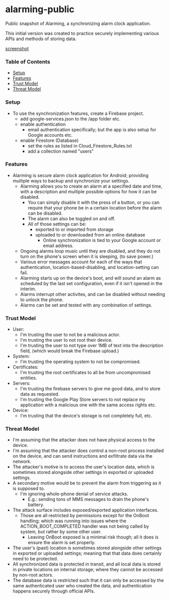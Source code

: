 # alarming-public

Public snapshot of Alarming, a synchronizing alarm clock application.

This initial version was created to practice securely implementing various APIs and methods of storing data.

[screenshot](https://raw.githubusercontent.com/Patricol/alarming-public/master/screenshots/basic.png)

### Table of Contents
* [Setup](#Setup)
* [Features](#Features)
* [Trust Model](#Trust_Model)
* [Threat Model](#Threat_Model)



### Setup <a name="Setup"></a>
* To use the synchronization features, create a Firebase project.
  * add google-services.json to the /app folder etc.
  * enable authentication
    * email authentication specifically; but the app is also setup for Google accounts etc.
  * enable Firestore (Database)
    * set the rules as listed in Cloud_Firestore_Rules.txt
    * add a collection named "users"


### Features <a name="Features"></a>
* Alarming is secure alarm clock application for Android; providing multiple ways to backup and synchronize your settings.
  * Alarming allows you to create an alarm at a specified date and time, with a description and multiple possible options for how it can be disabled.
    * You can simply disable it with the press of a button, or you can require that your phone be in a certain location before the alarm can be disabled.
    * The alarm can also be toggled on and off.
    * All of those settings can be:
      * exported to or imported from storage
      * uploaded to or downloaded from an online database
        * Online synchronization is tied to your Google account or email address.
  * Ongoing alarms loop music until they are disabled, and they do not turn on the phone's screen when it is sleeping, (to save power.)
  * Various error messages account for each of the ways that authentication, location-based-disabling, and location-setting can fail.
  * Alarming starts up on the device's boot, and will sound an alarm as scheduled by the last set configuration, even if it isn't opened in the interim.
  * Alarms interrupt other activites, and can be disabled without needing to unlock the phone.
  * Alarms can be set and tested with any combination of settings.


### Trust Model <a name="Trust_Model"></a>
  * User:
    * I'm trusting the user to not be a malicious actor.
    * I'm trusting the user to not root their device.
    * I'm trusting the user to not type over 1MB of text into the description field, (which would break the Firebase upload.)
  * System:
    * I'm trusting the operating system to not be compromised.
  * Certificates:
    * I'm trusting the root certificates to all be from uncompromised entities.
  * Servers:
    * I'm trusting the firebase servers to give me good data, and to store data as requested.
    * I'm trusting the Google Play Store servers to not replace my application with a malicious one with the same access rights etc.
  * Device:
    * I'm trusting that the device's storage is not completely full, etc.


### Threat Model <a name="Threat_Model"></a>
  * I'm assuming that the attacker does not have physical access to the device.
  * I'm assuming that the attacker does control a non-root process installed on the device, and can send instructions and exfiltrate data via the network.
  * The attacker's motive is to access the user's location data, which is sometimes stored alongside other settings in exported or uploaded settings.
  * A secondary motive would be to prevent the alarm from triggering as it is supposed to.
    * I'm ignoring whole-phone denial of service attacks.
      * E.g.: sending tons of MMS messages to drain the phone's battery.
  * The attack surface includes exposed/exported application interfaces.
    * Those are all restricted by permissions except for the OnBoot handling; which was running into issues where the ACTION_BOOT_COMPLETED handler was not being called by system, but rather by some other user.
      * Leaving OnBoot exposed is a minimal risk though; all it does is ensure the alarm is set properly.
  * The user's (past) location is sometimes stored alongside other settings in exported or uploaded settings; meaning that that data does certainly need to be protected.
  * All synchronized data is protected in transit, and all local data is stored in private locations on internal storage; where they cannot be accessed by non-root actors.
  * The database data is restricted such that it can only be accessed by the same authenticated user who created the data, and authentication happens securely through official APIs.
